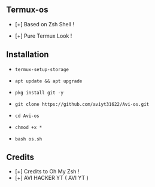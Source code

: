 ## Termux-os

* [+] Based on Zsh Shell !

* [+] Pure Termux Look !



## Installation

* `termux-setup-storage`

* `apt update && apt upgrade`

* `pkg install git -y`

* `git clone https://github.com/aviyt31622/Avi-os.git`

* `cd Avi-os`

* `chmod +x *`

* `bash os.sh`


## Credits

* [+] Credits to Oh My Zsh !
* [+] AVI HACKER YT ( AVI YT )

